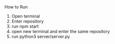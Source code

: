 How to Run 
1) Open terminal
2) Enter repository 
3) run npm start
4) open new terminal and enter the same repository
5) run python3 server/server.py
